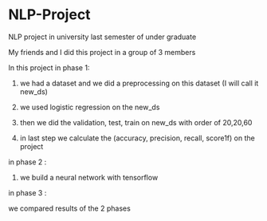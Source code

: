 # NLP-Project
NLP project in university last semester of under graduate

My friends and I did this project in a group of 3 members

In this project in phase 1:

1. we had a dataset and we did a preprocessing on this dataset (I will call it new_ds)
   
3. we used logistic regression on the new_ds
   
5. then we did the validation, test, train on new_ds with order of 20,20,60
   
7. in last step we calculate the (accuracy, precision, recall, score1f) on the project

in phase 2 : 

1. we build a neural network with tensorflow

in phase 3 : 

we compared results of the 2 phases


